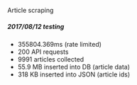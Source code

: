 Article scraping

##### 2017/08/12 testing
- 355804.369ms (rate limited)
- 200 API requests
- 9991 articles collected
- 55.9 MB inserted into DB (article data)
- 318 KB inserted into JSON (article ids)
